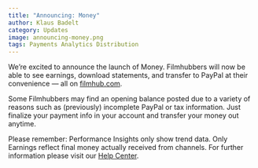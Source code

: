 ```yaml
---
title: "Announcing: Money"
author: Klaus Badelt
category: Updates
image: announcing-money.png
tags: Payments Analytics Distribution
---
```

We’re excited to announce the launch of Money. Filmhubbers will now be able to see earnings, download statements, and transfer to PayPal at their convenience — all on [filmhub.com](https://filmhub.com).

Some Filmhubbers may find an opening balance posted due to a variety of reasons such as (previously) incomplete PayPal or tax information. Just finalize your payment info in your account and transfer your money out anytime.

Please remember: Performance Insights only show trend data. Only Earnings reflect final money actually received from channels. For further information please visit our [Help Center](https://help.filmhub.com).
